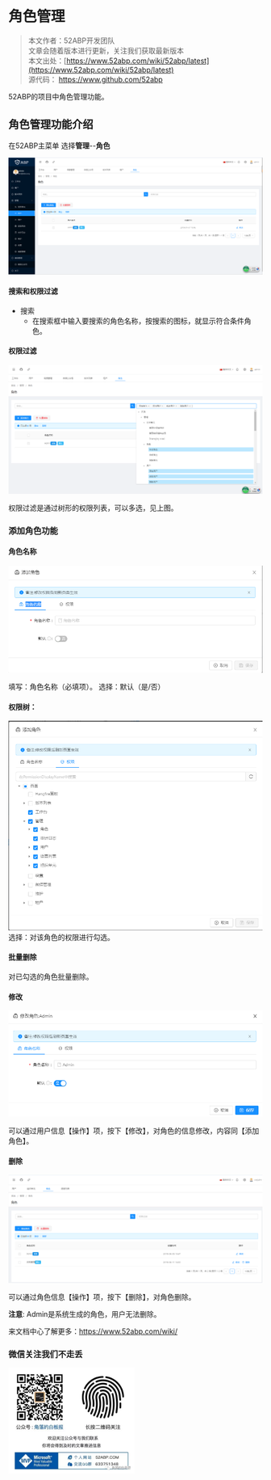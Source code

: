 # 角色管理

> 本文作者：52ABP开发团队 </br>
> 文章会随着版本进行更新，关注我们获取最新版本 </br>
> 本文出处：[https://www.52abp.com/wiki/52abp/latest](https://www.52abp.com/wiki/52abp/latest) </br>
> 源代码： https://www.github.com/52abp </br>



52ABP的项目中角色管理功能。

 
## 角色管理功能介绍

在52ABP主菜单 选择**管理**--**角色**

![image](images/Features-52ABP-NG-Role-Management-1.png)


 

#### 搜索和权限过滤
  - 搜索 
    -  在搜索框中输入要搜索的角色名称，按搜索的图标，就显示符合条件角色。
#### 权限过滤
![image](images/Features-52ABP-NG-Role-Management-2.png)

  权限过滤是通过树形的权限列表，可以多选，见上图。
    
### 添加角色功能

#### 角色名称


 
![image](images/Features-52ABP-NG-Role-Management-3.png)

填写：角色名称（必填项）。
选择：默认（是/否）

#### 权限树：
![image](images/Features-52ABP-NG-Role-Management-4.png)
选择：对该角色的权限进行勾选。
 
#### 批量删除
 
对已勾选的角色批量删除。

####  修改
![image](images/Features-52ABP-NG-Role-Management-5.png)


可以通过用户信息【操作】项，按下【修改】，对角色的信息修改，内容同【添加角色】。

#### 删除
![image](images/Features-52ABP-NG-Role-Management-6.png)

可以通过角色信息【操作】项，按下【删除】，对角色删除。

**注意**: Admin是系统生成的角色，用户无法删除。


来文档中心了解更多：https://www.52abp.com/wiki/ 

### 微信关注我们不走丢

<img src="https://raw.githubusercontent.com/52ABP/Documents/V0.16/src/mvc/images/jiaoluowechat.png" class="img-fluid text-center " alt="公众号：角落的白板报" style="
    height: 80;
    width: 250px;"/>
